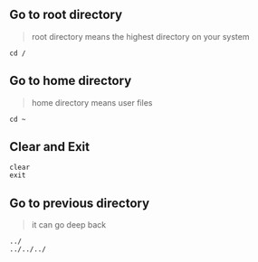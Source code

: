 ## Go to root directory
> root directory means the highest directory on your system
```
cd /
```

## Go to home directory
> home directory means user files
```
cd ~
```

## Clear and Exit
```
clear
exit
```

## Go to previous directory
> it can go deep back
```
../
../../../
```
